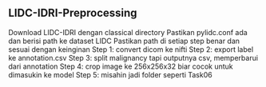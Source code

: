 ## LIDC-IDRI-Preprocessing
Download LIDC-IDRI dengan classical directory
Pastikan pylidc.conf ada dan berisi path ke dataset LIDC
Pastikan path di setiap step benar dan sesuai dengan keinginan
Step 1: convert dicom ke nifti
Step 2: export label ke annotation.csv
Step 3: split malignancy tapi outputnya csv, memperbarui dari annotation
Step 4: crop image ke 256x256x32 biar cocok untuk dimasukin ke model
Step 5: misahin jadi folder seperti Task06

